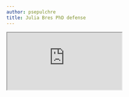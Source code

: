 ```yaml
---
author: psepulchre
title: Julia Bres PhD defense
---
```


<iframe src="https://sharebox.lsce.ipsl.fr/index.php/s/IMAoENOREvl52s8">
